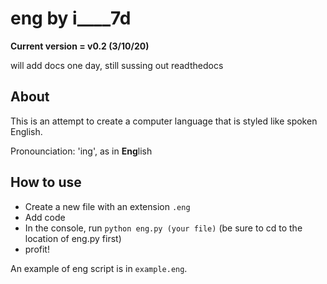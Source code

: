 # eng by i____7d

**Current version = v0.2 (3/10/20)**

will add docs one day, still sussing out readthedocs

## About
This is an attempt to create a computer language that is styled like spoken English.

Pronounciation: 'ing', as in **Eng**lish

## How to use
* Create a new file with an extension `.eng`
* Add code
* In the console, run `python eng.py (your file)` (be sure to cd to the location of eng.py first)
* profit!

An example of eng script is in `example.eng`.
